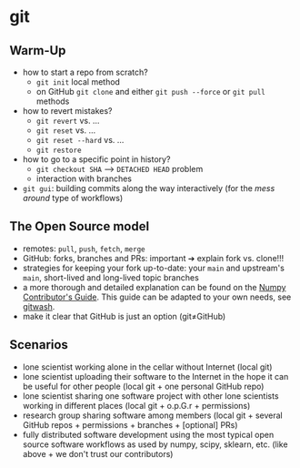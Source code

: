 # git

## Warm-Up
- how to start a repo from scratch?
    - `git init` local method
    - on GitHub `git clone` and either `git push --force` or `git pull` methods
- how to revert mistakes?
    - `git revert` vs. …
    - `git reset` vs. …
    - `git reset --hard` vs. …
    - `git restore`
- how to go to a specific point in history?
    - `git checkout SHA` ⟶ `DETACHED HEAD` problem
    - interaction with branches
- `git gui`: building commits along the way interactively (for the *mess around* type of workflows)

## The Open Source model
- remotes: `pull`, `push`, `fetch`, `merge`
- GitHub: forks, branches and PRs: important ➔ explain fork vs. clone!!!
- strategies for keeping your fork up-to-date: your `main` and upstream's `main`, short-lived and long-lived topic branches
- a more thorough and detailed explanation can be found on the [Numpy Contributor's Guide](https://docs.scipy.org/doc/numpy/dev/gitwash/index.html). This guide can be adapted to your own needs, see [gitwash](https://github.com/matthew-brett/gitwash).
- make it clear that GitHub is just an option (git≠GitHub)

## Scenarios
- lone scientist working alone in the cellar without Internet (local git)
- lone scientist uploading their software to the Internet in the hope it can be useful for other people (local git + one personal GitHub repo)
- lone scientist sharing one software project with other lone scientists working in different places (local git + o.p.G.r + permissions)
- research group sharing software among members (local git + several GitHub repos + permissions + branches + [optional] PRs)
- fully distributed software development using the most typical open source software workflows as used by numpy, scipy, sklearn, etc. (like above + we don't trust our contributors)
